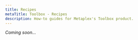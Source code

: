 ```yaml
---
title: Recipes
metaTitle: Toolbox - Recipes
description: How-to guides for Metaplex's Toolbox product.
---
```


_Coming soon..._
